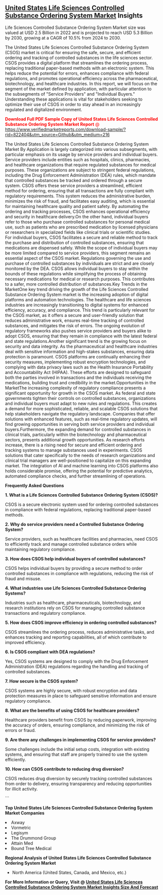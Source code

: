 <h2><a href="https://www.verifiedmarketreports.com/download-sample/?rid=822404&amp;utm_source=Github&amp;utm_medium=216" target="_blank">United States Life Sciences Controlled Substance Ordering System Market</a> Insights</h2><p>Life Sciences Controlled Substance Ordering System Market size was valued at USD 2.5 Billion in 2022 and is projected to reach USD 5.3 Billion by 2030, growing at a CAGR of 10.5% from 2024 to 2030.</p><p><p>The United States Life Sciences Controlled Substance Ordering System (CSOS) market is critical for ensuring the safe, secure, and efficient ordering and tracking of controlled substances in the life sciences sector. CSOS provides a digital platform that streamlines the ordering process, replacing traditional paper-based methods with an electronic system. This helps reduce the potential for errors, enhances compliance with federal regulations, and promotes operational efficiency across the pharmaceutical, biotechnology, and healthcare industries. In this report, we will focus on the segment of the market defined by application, with particular attention to the subsegments of "Service Providers" and "Individual Buyers." Understanding these applications is vital for stakeholders seeking to optimize their use of CSOS in order to stay ahead in an increasingly regulated and digitalized environment. <p><span class=""><span style="color: #ff0000;"><strong>Download Full PDF Sample Copy of United States Life Sciences Controlled Substance Ordering System Market Report</strong> @ </span><a href="https://www.verifiedmarketreports.com/download-sample/?rid=822404&amp;utm_source=Github&amp;utm_medium=216" target="_blank">https://www.verifiedmarketreports.com/download-sample/?rid=822404&amp;utm_source=Github&amp;utm_medium=216</a></span></p>The United States Life Sciences Controlled Substance Ordering System Market By Application is largely categorized into various subsegments, with particular emphasis on its usage by service providers and individual buyers. Service providers include entities such as hospitals, clinics, pharmacies, and healthcare organizations that require regulated substances for medical purposes. These organizations are subject to stringent federal regulations, including the Drug Enforcement Administration (DEA) rules, which mandate that controlled substances be tracked and ordered through a secure system. CSOS offers these service providers a streamlined, efficient method for ordering, ensuring that all transactions are fully compliant with regulatory requirements. This system reduces the administrative burden, minimizes the risk of fraud, and facilitates easy auditing, which is essential for maintaining healthcare quality and patient safety. By automating the ordering and tracking processes, CSOS enhances operational efficiency and security in healthcare delivery.On the other hand, individual buyers refer to those who purchase controlled substances for personal medical use, such as patients who are prescribed medication by licensed physicians or researchers in specialized fields like clinical trials or scientific studies. For individual buyers, CSOS facilitates a secure and reliable method to track the purchase and distribution of controlled substances, ensuring that medications are dispensed safely. While the scope of individual buyers may be more limited compared to service providers, this segment remains an essential aspect of the CSOS market. Regulations governing the use and purchase of controlled substances by individuals are strict and are closely monitored by the DEA. CSOS allows individual buyers to stay within the bounds of these regulations while simplifying the process of obtaining necessary medications for medical or research purposes. This contributes to a safer, more controlled distribution of substances.Key Trends in the MarketOne key trend driving the growth of the Life Sciences Controlled Substance Ordering System market is the increasing adoption of digital platforms and automation technologies. The healthcare and life sciences industries are increasingly transitioning to digital systems for enhanced efficiency, accuracy, and compliance. This trend is particularly relevant for the CSOS market, as it offers a secure and user-friendly solution that reduces administrative work, ensures real-time tracking of controlled substances, and mitigates the risk of errors. The ongoing evolution of regulatory frameworks also pushes service providers and buyers alike to adopt CSOS, ensuring that they remain in compliance with the latest federal and state regulations.Another significant trend is the growing focus on security and data integrity. As the pharmaceutical and healthcare industries deal with sensitive information and high-stakes substances, ensuring data protection is paramount. CSOS platforms are continually enhancing their security measures, implementing robust encryption technologies, and complying with data privacy laws such as the Health Insurance Portability and Accountability Act (HIPAA). These efforts are designed to safeguard both the parties involved in transactions and the individuals receiving the medications, building trust and credibility in the market.Opportunities in the MarketThe increasing complexity of regulatory compliance presents a significant opportunity for growth in the CSOS market. As federal and state governments tighten their controls on controlled substances, organizations and individual buyers must adapt to new rules and regulations. This creates a demand for more sophisticated, reliable, and scalable CSOS solutions that help stakeholders navigate the regulatory landscape. Companies that offer solutions with enhanced features, such as real-time regulatory updates, will find growing opportunities in serving both service providers and individual buyers.Furthermore, the expanding demand for controlled substances in clinical trials, particularly within the biotechnology and pharmaceutical sectors, presents additional growth opportunities. As research efforts increase, there is a rising need for secure and efficient ordering and tracking systems to manage substances used in experiments. CSOS solutions that cater specifically to the needs of research organizations and clinical trial managers are well-positioned to capitalize on this expanding market. The integration of AI and machine learning into CSOS platforms also holds considerable promise, offering the potential for predictive analytics, automated compliance checks, and further streamlining of operations.<p><strong>Frequently Asked Questions</strong></p><p><strong>1. What is a Life Sciences Controlled Substance Ordering System (CSOS)?</strong></p><p>CSOS is a secure electronic system used for ordering controlled substances in compliance with federal regulations, replacing traditional paper-based methods.</p><p><strong>2. Why do service providers need a Controlled Substance Ordering System?</strong></p><p>Service providers, such as healthcare facilities and pharmacies, need CSOS to efficiently track and manage controlled substance orders while maintaining regulatory compliance.</p><p><strong>3. How does CSOS help individual buyers of controlled substances?</strong></p><p>CSOS helps individual buyers by providing a secure method to order controlled substances in compliance with regulations, reducing the risk of fraud and misuse.</p><p><strong>4. What industries use Life Sciences Controlled Substance Ordering Systems?</strong></p><p>Industries such as healthcare, pharmaceuticals, biotechnology, and research institutions rely on CSOS for managing controlled substance transactions and regulatory compliance.</p><p><strong>5. How does CSOS improve efficiency in ordering controlled substances?</strong></p><p>CSOS streamlines the ordering process, reduces administrative tasks, and enhances tracking and reporting capabilities, all of which contribute to improved efficiency.</p><p><strong>6. Is CSOS compliant with DEA regulations?</strong></p><p>Yes, CSOS systems are designed to comply with the Drug Enforcement Administration (DEA) regulations regarding the handling and tracking of controlled substances.</p><p><strong>7. How secure is the CSOS system?</strong></p><p>CSOS systems are highly secure, with robust encryption and data protection measures in place to safeguard sensitive information and ensure regulatory compliance.</p><p><strong>8. What are the benefits of using CSOS for healthcare providers?</strong></p><p>Healthcare providers benefit from CSOS by reducing paperwork, improving the accuracy of orders, ensuring compliance, and minimizing the risk of errors or fraud.</p><p><strong>9. Are there any challenges in implementing CSOS for service providers?</strong></p><p>Some challenges include the initial setup costs, integration with existing systems, and ensuring that staff are properly trained to use the system efficiently.</p><p><strong>10. How can CSOS contribute to reducing drug diversion?</strong></p><p>CSOS reduces drug diversion by securely tracking controlled substances from order to delivery, ensuring transparency and reducing opportunities for illicit activity.</p>```</p><p><strong>Top United States Life Sciences Controlled Substance Ordering System Market Companies</strong></p><div data-test-id=""><p><li>Axway</li><li> Vormetric</li><li> Legisym</li><li> The Drummond Group</li><li> Attain Med</li><li> Bound Tree Medical</li></p><div><strong>Regional Analysis of&nbsp;United States Life Sciences Controlled Substance Ordering System Market</strong></div><ul><li dir="ltr"><p dir="ltr">North America&nbsp;(United States, Canada, and Mexico, etc.)</p></li></ul><p><strong>For More Information or Query, Visit @&nbsp;</strong><strong><a href="https://www.verifiedmarketreports.com/product/life-sciences-controlled-substance-ordering-system-market/?utm_source=Github&amp;utm_medium=216" target="_blank">United States Life Sciences Controlled Substance Ordering System Market Insights Size And Forecast</a></strong></p></div>

